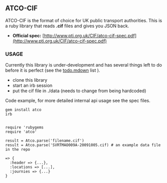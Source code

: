 ## ATCO-CIF

ATCO-CIF is the format of choice for UK public transport authorities. This is a ruby library that reads **.cif** files and gives you JSON back.

* **Official spec:** [http://www.pti.org.uk/CIF/atco-cif-spec.pdf](http://www.pti.org.uk/CIF/atco-cif-spec.pdf)

### USAGE

Currently this library is under-development and has several things left to do before it is perfect (see the [todo.mdown](http://github.com/davidjrice/atco/blob/master/todo.mdown) list ).

* clone this library
* start an irb session
* put the cif file in ./data (needs to change from being hardcoded)

Code example, for more detailed internal api usage see the spec files.

    gem install atco
    irb


    require 'rubygems
    require 'atco'
    
    result = Atco.parse('filename.cif')
    result = Atco.parse('SVRTMAO009A-20091005.cif) # an example data file in the repo

    => {
      :header => {...},
      :locations => [...],
      :journies => {...}
    }
    
